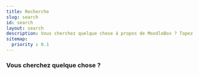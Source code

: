 ```yaml
---
title: Recherche
slug: search
id: search
layout: search
description: Vous cherchez quelque chose à propos de MoodleBox ? Tapez quelques termes !
sitemap:
  priority : 0.1
---
```


### Vous cherchez quelque chose ?

